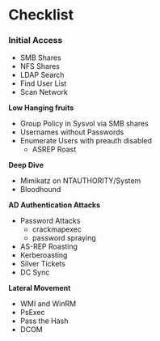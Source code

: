 # Checklist

### Initial Access

* SMB Shares
* NFS Shares
* LDAP Search
* Find User List
* Scan Network

**Low Hanging fruits**

* Group Policy in Sysvol via SMB shares
* Usernames without Passwords
* Enumerate Users with preauth disabled
  * ASREP Roast

**Deep Dive**

* Mimikatz on NTAUTHORITY/System
* Bloodhound

**AD Authentication Attacks**

* Password Attacks
  * crackmapexec
  * password spraying
* AS-REP Roasting
* Kerberoasting
* Silver Tickets
* DC Sync

**Lateral Movement**&#x20;

* WMI and WinRM
* PsExec
* Pass the Hash
* DCOM



